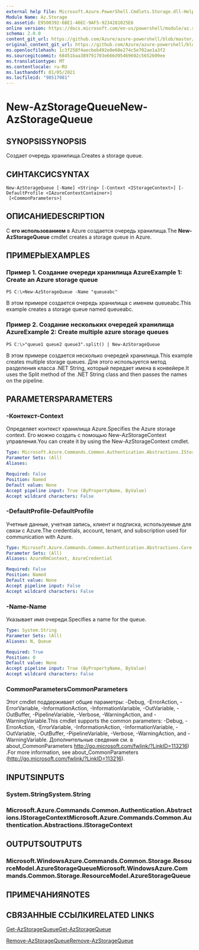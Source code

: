 ```yaml
---
external help file: Microsoft.Azure.PowerShell.Cmdlets.Storage.dll-Help.xml
Module Name: Az.Storage
ms.assetid: E9500392-6BE1-46EC-9AF5-9234281025E6
online version: https://docs.microsoft.com/en-us/powershell/module/az.storage/new-azstoragequeue
schema: 2.0.0
content_git_url: https://github.com/Azure/azure-powershell/blob/master/src/Storage/Storage.Management/help/New-AzStorageQueue.md
original_content_git_url: https://github.com/Azure/azure-powershell/blob/master/src/Storage/Storage.Management/help/New-AzStorageQueue.md
ms.openlocfilehash: 1c3f258f4aecbeb492e0e60e274c5e702ae1a3f2
ms.sourcegitcommit: 68451baa389791703e666d95469602c5652609ee
ms.translationtype: MT
ms.contentlocale: ru-RU
ms.lasthandoff: 01/05/2021
ms.locfileid: "98517081"
---
```

# <span data-ttu-id="a4151-101">New-AzStorageQueue</span><span class="sxs-lookup"><span data-stu-id="a4151-101">New-AzStorageQueue</span></span>

## <span data-ttu-id="a4151-102">SYNOPSIS</span><span class="sxs-lookup"><span data-stu-id="a4151-102">SYNOPSIS</span></span>
<span data-ttu-id="a4151-103">Создает очередь хранилища.</span><span class="sxs-lookup"><span data-stu-id="a4151-103">Creates a storage queue.</span></span>

## <span data-ttu-id="a4151-104">СИНТАКСИС</span><span class="sxs-lookup"><span data-stu-id="a4151-104">SYNTAX</span></span>

```
New-AzStorageQueue [-Name] <String> [-Context <IStorageContext>] [-DefaultProfile <IAzureContextContainer>]
 [<CommonParameters>]
```

## <span data-ttu-id="a4151-105">ОПИСАНИЕ</span><span class="sxs-lookup"><span data-stu-id="a4151-105">DESCRIPTION</span></span>
<span data-ttu-id="a4151-106">С **его использованием** в Azure создается очередь хранилища.</span><span class="sxs-lookup"><span data-stu-id="a4151-106">The **New-AzStorageQueue** cmdlet creates a storage queue in Azure.</span></span>

## <span data-ttu-id="a4151-107">ПРИМЕРЫ</span><span class="sxs-lookup"><span data-stu-id="a4151-107">EXAMPLES</span></span>

### <span data-ttu-id="a4151-108">Пример 1. Создание очереди хранилища Azure</span><span class="sxs-lookup"><span data-stu-id="a4151-108">Example 1: Create an Azure storage queue</span></span>
```
PS C:\>New-AzStorageQueue -Name "queueabc"
```

<span data-ttu-id="a4151-109">В этом примере создается очередь хранилища с именем queueabc.</span><span class="sxs-lookup"><span data-stu-id="a4151-109">This example creates a storage queue named queueabc.</span></span>

### <span data-ttu-id="a4151-110">Пример 2. Создание нескольких очередей хранилища Azure</span><span class="sxs-lookup"><span data-stu-id="a4151-110">Example 2: Create multiple azure storage queues</span></span>
```
PS C:\>"queue1 queue2 queue3".split() | New-AzStorageQueue
```

<span data-ttu-id="a4151-111">В этом примере создается несколько очередей хранилища.</span><span class="sxs-lookup"><span data-stu-id="a4151-111">This example creates multiple storage queues.</span></span>
<span data-ttu-id="a4151-112">Для этого используется метод разделения класса .NET String, который передает имена в конвейере.</span><span class="sxs-lookup"><span data-stu-id="a4151-112">It uses the Split method of the .NET String class and then passes the names on the pipeline.</span></span>

## <span data-ttu-id="a4151-113">PARAMETERS</span><span class="sxs-lookup"><span data-stu-id="a4151-113">PARAMETERS</span></span>

### <span data-ttu-id="a4151-114">-Контекст</span><span class="sxs-lookup"><span data-stu-id="a4151-114">-Context</span></span>
<span data-ttu-id="a4151-115">Определяет контекст хранилища Azure.</span><span class="sxs-lookup"><span data-stu-id="a4151-115">Specifies the Azure storage context.</span></span>
<span data-ttu-id="a4151-116">Его можно создать с помощью New-AzStorageContext управления.</span><span class="sxs-lookup"><span data-stu-id="a4151-116">You can create it by using the New-AzStorageContext cmdlet.</span></span>

```yaml
Type: Microsoft.Azure.Commands.Common.Authentication.Abstractions.IStorageContext
Parameter Sets: (All)
Aliases:

Required: False
Position: Named
Default value: None
Accept pipeline input: True (ByPropertyName, ByValue)
Accept wildcard characters: False
```

### <span data-ttu-id="a4151-117">-DefaultProfile</span><span class="sxs-lookup"><span data-stu-id="a4151-117">-DefaultProfile</span></span>
<span data-ttu-id="a4151-118">Учетные данные, учетная запись, клиент и подписка, используемые для связи с Azure.</span><span class="sxs-lookup"><span data-stu-id="a4151-118">The credentials, account, tenant, and subscription used for communication with Azure.</span></span>

```yaml
Type: Microsoft.Azure.Commands.Common.Authentication.Abstractions.Core.IAzureContextContainer
Parameter Sets: (All)
Aliases: AzureRmContext, AzureCredential

Required: False
Position: Named
Default value: None
Accept pipeline input: False
Accept wildcard characters: False
```

### <span data-ttu-id="a4151-119">-Name</span><span class="sxs-lookup"><span data-stu-id="a4151-119">-Name</span></span>
<span data-ttu-id="a4151-120">Указывает имя очереди.</span><span class="sxs-lookup"><span data-stu-id="a4151-120">Specifies a name for the queue.</span></span>

```yaml
Type: System.String
Parameter Sets: (All)
Aliases: N, Queue

Required: True
Position: 0
Default value: None
Accept pipeline input: True (ByPropertyName, ByValue)
Accept wildcard characters: False
```

### <span data-ttu-id="a4151-121">CommonParameters</span><span class="sxs-lookup"><span data-stu-id="a4151-121">CommonParameters</span></span>
<span data-ttu-id="a4151-122">Этот cmdlet поддерживает общие параметры: -Debug, -ErrorAction, -ErrorVariable, -InformationAction, -InformationVariable, -OutVariable, -OutBuffer, -PipelineVariable, -Verbose, -WarningAction, and -WarningVariable.</span><span class="sxs-lookup"><span data-stu-id="a4151-122">This cmdlet supports the common parameters: -Debug, -ErrorAction, -ErrorVariable, -InformationAction, -InformationVariable, -OutVariable, -OutBuffer, -PipelineVariable, -Verbose, -WarningAction, and -WarningVariable.</span></span> <span data-ttu-id="a4151-123">Дополнительные сведения см. в about_CommonParameters http://go.microsoft.com/fwlink/?LinkID=113216) .</span><span class="sxs-lookup"><span data-stu-id="a4151-123">For more information, see about_CommonParameters (http://go.microsoft.com/fwlink/?LinkID=113216).</span></span>

## <span data-ttu-id="a4151-124">INPUTS</span><span class="sxs-lookup"><span data-stu-id="a4151-124">INPUTS</span></span>

### <span data-ttu-id="a4151-125">System.String</span><span class="sxs-lookup"><span data-stu-id="a4151-125">System.String</span></span>

### <span data-ttu-id="a4151-126">Microsoft.Azure.Commands.Common.Authentication.Abstractions.IStorageContext</span><span class="sxs-lookup"><span data-stu-id="a4151-126">Microsoft.Azure.Commands.Common.Authentication.Abstractions.IStorageContext</span></span>

## <span data-ttu-id="a4151-127">OUTPUTS</span><span class="sxs-lookup"><span data-stu-id="a4151-127">OUTPUTS</span></span>

### <span data-ttu-id="a4151-128">Microsoft.WindowsAzure.Commands.Common.Storage.ResourceModel.AzureStorageQueue</span><span class="sxs-lookup"><span data-stu-id="a4151-128">Microsoft.WindowsAzure.Commands.Common.Storage.ResourceModel.AzureStorageQueue</span></span>

## <span data-ttu-id="a4151-129">ПРИМЕЧАНИЯ</span><span class="sxs-lookup"><span data-stu-id="a4151-129">NOTES</span></span>

## <span data-ttu-id="a4151-130">СВЯЗАННЫЕ ССЫЛКИ</span><span class="sxs-lookup"><span data-stu-id="a4151-130">RELATED LINKS</span></span>

[<span data-ttu-id="a4151-131">Get-AzStorageQueue</span><span class="sxs-lookup"><span data-stu-id="a4151-131">Get-AzStorageQueue</span></span>](./Get-AzStorageQueue.md)

[<span data-ttu-id="a4151-132">Remove-AzStorageQueue</span><span class="sxs-lookup"><span data-stu-id="a4151-132">Remove-AzStorageQueue</span></span>](./Remove-AzStorageQueue.md)


